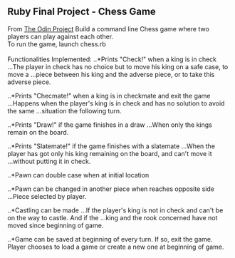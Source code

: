 ## Ruby Final Project - Chess Game

From [The Odin Project](http://www.theodinproject.com/ruby-programming/ruby-final-project)
Build a command line Chess game where two players can play against each other.<br>
To run the game, launch chess.rb<br>
<br>
Functionalities Implemented:
..*Prints "Check!" when a king is in check
...The player in check has no choice but to move his king on a safe case, to move a
...piece between his king and the adverse piece, or to take this adverse piece.

..*Prints "Checmate!" when a king is in checkmate and exit the game
...Happens when the player's king is in check and has no solution to avoid the same
...situation the following turn.

..*Prints "Draw!" if the game finishes in a draw
...When only the kings remain on the board.

..*Prints "Slatemate!" if the game finishes with a slatemate
...When the player has got only his king remaining on the board, and can't move it
...without putting it in check.

..*Pawn can double case when at initial location

..*Pawn can be changed in another piece when reaches opposite side
...Piece selected by player.

..*Castling can be made
...If the player's king is not in check and can't be on the way to castle. And if the
...king and the rook concerned have not moved since beginning of game.

..*Game can be saved at beginning of every turn. If so, exit the game. Player chooses to 
load a game or create a new one at beginning of game.
